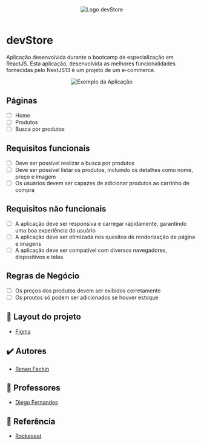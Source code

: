 <div align="center" >
  <img alt="Logo devStore" title="Ignite" src="https://i.imgur.com/31fbsEH.png">
</div>
<br>

# devStore

Aplicação desenvolvida durante o bootcamp de especialização em ReactJS. Esta aplicação, desenvolvida as melhores funcionalidades fornecidas pelo NextJS13 é um projeto de um e-commerce.

<p align="center">
  <img src="https://i.imgur.com/81dwXHz.png" alt="Exemplo da Aplicação">
</p>

## Páginas
- [ ] Home
- [ ] Produtos
- [ ] Busca por produtos

## Requisitos funcionais

- [ ] Deve ser possível realizar a busca por produtos
- [ ] Deve ser possível listar os produtos, incluindo os detalhes como nome, preço e imagem
- [ ] Os usuários devem ser capazes de adicionar produtos ao carrinho de compra

## Requisitos não funcionais

- [ ] A aplicação deve ser responsiva e carregar rapidamente, garantindo uma boa experiência do usuário
- [ ] A aplicação deve ser otimizada nos quesitos de renderização de página e imagens
- [ ] A aplicação deve ser compatível com diversos navegadores, dispositivos e telas.

## Regras de Negócio
- [ ] Os preços dos produtos devem ser exibidos corretamente
- [ ] Os proutos só podem ser adicionados se houver estoque

## 🎯 Layout do projeto

- [Figma](https://www.figma.com/community/file/1299037596397442545/devstore-projeto-react)

## ✔️ Autores

- [Renan Fachin](https://github.com/RenanFachin/)

## 📄 Professores

- [Diego Fernandes](https://github.com/diego3g)

## 📄 Referência

- [Rockeseat](https://www.rocketseat.com.br/)